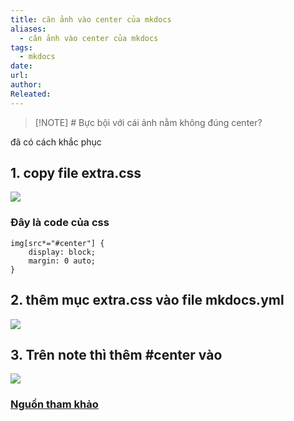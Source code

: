 ```yaml
---
title: căn ảnh vào center của mkdocs
aliases:
  - căn ảnh vào center của mkdocs
tags:
  - mkdocs
date: 
url: 
author: 
Releated:
---
```


> [!NOTE] # Bực bội với cái ảnh nằm không đúng center?
>  
> 

đã có cách khắc phục

## 1. copy file extra.css

![](https://i.imgur.com/ltCp0Mz.png#center)
### Đây là code của css
```
img[src*="#center"] {
    display: block;
    margin: 0 auto;
}
```

## 2. thêm mục extra.css vào file mkdocs.yml
![](https://i.imgur.com/m2F6jjT.png#center)


## 3. Trên note thì  thêm  #center vào 
![](https://i.imgur.com/o1Lz68m.png#center)


### [Nguồn tham khảo](https://github.com/squidfunk/mkdocs-material/issues/748)